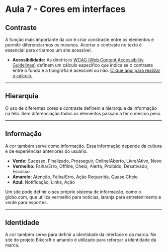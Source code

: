 # Aula 7 - Cores em interfaces

## Contraste

A função mais importante da cor é criar constraste entre os elementos e permitir diferenciarmos os mesmos. Acertar o contraste no texto é essencial para criarmos um site acessível.

* **Acessibilidade:** As diretrizes [WCAG (Web Content Accessibility Guidelines)](https://www.w3.org/Translations/WCAG20-pt-br/) definem um cálculo específico que indica se o contraste entre o fundo e a tipografia é acessível ou não. [Clique aqui para realizar o cálculo.](https://contrast-ratio.com/)

---

## Hierarquia

O uso de diferentes cores e contraste definem a hierarquia da informação na tela. Sem diferenciação todos os elementos passam a ter o mesmo peso.

---

## Informação

A cor também serve como informação. Essa informação depende da cultura e de experiências anteriores do usuário.

* **Verde:** Sucesso, Finalizado, Prosseguir, Online/Aberto, Livre/Ativo, Novo
* **Vermelho:** Falha/Erro, Offline, Cheio, Alerta, Proibido, Desativado, Escasso
* **Amarelo:** Atenção, Falha/Erro, Ação Requerida, Quase Cheio
* **Azul:** Notificação, Links, Ação

Um site pode definir o seu próprio sistema de informação, como o globo.com, que utiliza vermelho para notícias, laranja para entretenimento e verde para esportes.

---

## Identidade

A cor também serve para definir a identidade da interface e da marca. No site do projeto Bikcraft o amarelo é utilizado para reforçar a identidade da marca.

